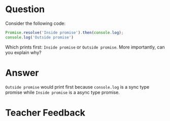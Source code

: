 # Question
Consider the following code:

```js
Promise.resolve('Inside promise').then(console.log);
console.log('Outside promise')
```

Which prints first: `Inside promise` or `Outside promise`. More importantly, can you explain why?

# Answer
`Outside promise` would print  first because `console.log` is a  sync type promise while `Inside promise` is a async type promise.

# Teacher Feedback